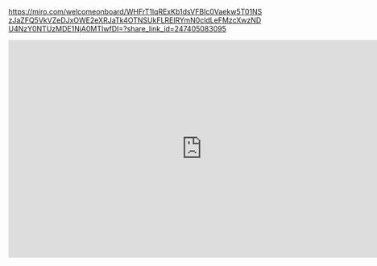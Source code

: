https://miro.com/welcomeonboard/WHFrT1lqRExKb1dsVFBIc0Vaekw5T01NSzJaZFQ5VkVZeDJxOWE2eXRJaTk4OTNSUkFLRElRYmN0cldLeFMzcXwzNDU4NzY0NTUzMDE1NjA0MTIwfDI=?share_link_id=247405083095

<iframe width="768" height="432" src="https://miro.com/app/live-embed/uXjVNuGZ5F8=/?moveToViewport=-4424,-3446,11871,5371&embedId=578776869684" frameborder="0" scrolling="no" allow="fullscreen; clipboard-read; clipboard-write" allowfullscreen></iframe>
